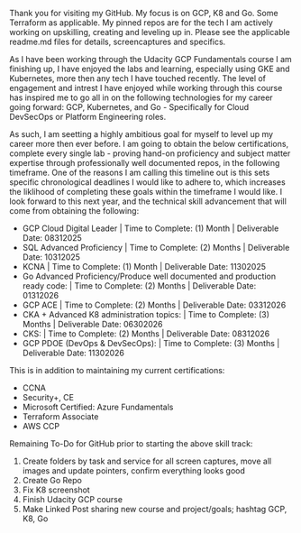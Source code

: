 Thank you for visiting my GitHub. My focus is on GCP, K8 and Go. Some Terraform as applicable. My pinned repos are for the tech I am actively working on upskilling, creating and leveling up in. Please see the applicable readme.md files for details, screencaptures and specifics. 

As I have been working through the Udacity GCP Fundamentals course I am finishing up, I have enjoyed the labs and learning, especially using GKE and Kubernetes, more then any tech I have touched recently. The level of engagement and intrest I have enjoyed while working through this course has inspired me to go all in on the following technologies for my career going forward: GCP, Kubernetes, and Go - Specifically for Cloud DevSecOps or Platform Engineering roles.

As such, I am seetting a highly ambitious goal for myself to level up my career more then ever before. I am going to obtain the below certifications, complete every single lab - proving hand-on proficiency and subject matter expertise through professionally well documented repos, in the following timeframe. One of the reasons I am calling this timeline out is this sets specific chronological deadlines I would like to adhere to, which increases the liklihood of completing these goals within the timeframe I would like. I look forward to this next year, and the technical skill advancement that will come from obtaining the following:

- GCP Cloud Digital Leader | Time to Complete: (1) Month | Deliverable Date: 08312025
- SQL Advanced Proficiency | Time to Complete: (2) Months | Deliverable Date: 10312025
- KCNA | Time to Complete: (1) Month | Deliverable Date: 11302025
- Go Advanced Proficiency/Produce well documented and production ready code: | Time to Complete: (2) Months | Deliverable Date: 01312026
- GCP ACE | Time to Complete: (2) Months | Deliverable Date: 03312026
- CKA + Advanced K8 administration topics: | Time to Complete: (3) Months | Deliverable Date: 06302026
- CKS: | Time to Complete: (2) Months | Deliverable Date: 08312026
- GCP PDOE (DevOps & DevSecOps): | Time to Complete: (3) Months | Deliverable Date: 11302026

This is in addition to maintaining my current certifications:

- CCNA 
- Security+, CE
- Microsoft Certified: Azure Fundamentals
- Terraform Associate
- AWS CCP

Remaining To-Do for GitHub prior to starting the above skill track:
1. Create folders by task and service for all screen captures, move all images and update pointers, confirm everything looks good
2. Create Go Repo
3. Fix K8 screenshot
4. Finish Udacity GCP course 
5. Make Linked Post sharing new course and project/goals; hashtag GCP, K8, Go

